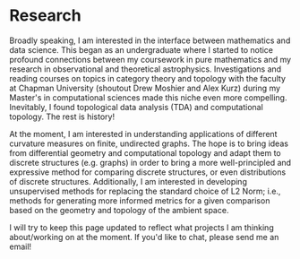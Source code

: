 # Research
Broadly speaking, I am interested in the interface between mathematics and data science. This began as an undergraduate where I started to notice profound connections between my coursework in pure mathematics and my research in observational and theoretical astrophysics. Investigations and reading courses on topics in category theory and topology with the faculty at Chapman University (shoutout Drew Moshier and Alex Kurz) during my Master's in computational sciences made this niche even more compelling. Inevitably, I found topological data analysis (TDA) and computational topology. The rest is history!

At the moment, I am interested in understanding applications of different curvature measures on finite, undirected graphs. The hope is to bring ideas from differential geometry and computational topology and adapt them to discrete structures (e.g. graphs) in order to bring a more well-principled and expressive method for comparing discrete structures, or even distributions of discrete structures. Additionally, I am interested in developing unsupervised methods for replacing the standard choice of L2 Norm; i.e., methods for generating more informed metrics for a given comparison based on the geometry and topology of the ambient space.

I will try to keep this page updated to reflect what projects I am thinking about/working on at the moment. If you'd like to chat, please send me an email!